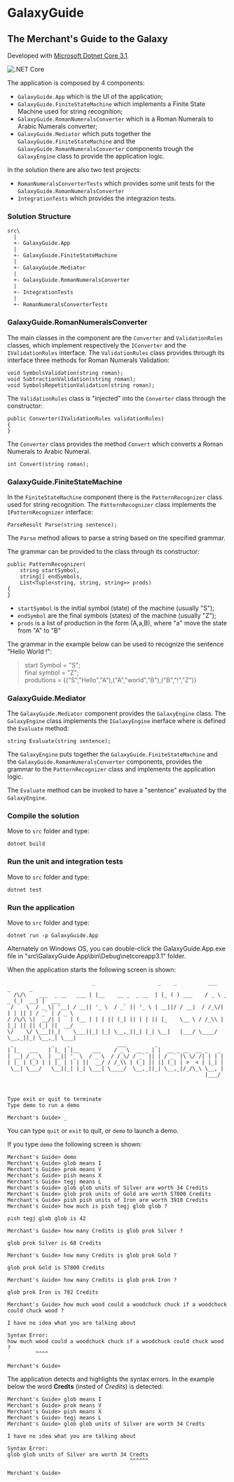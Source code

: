 # GalaxyGuide
## The Merchant's Guide to the Galaxy
Developed with [Microsoft Dotnet Core 3.1](https://dotnet.microsoft.com/download).

![.NET Core](https://github.com/lmaddalena/GalaxyGuide/workflows/.NET%20Core/badge.svg?event=push)

The application is composed by 4 components: 
- `GalaxyGuide.App` which is the UI of the application;
- `GalaxyGuide.FiniteStateMachine` which implements a Finite State Machine used for string recognition;
- `GalaxyGuide.RomanNumeralsConverter` which is a Roman Numerals to Arabic Numerals converter;
- `GalaxyGuide.Mediator` which puts together the `GalaxyGuide.FiniteStateMachine` and the `GalaxyGuide.RomanNumeralsConverter` components trough the `GalaxyEngine` class to provide the application logic.

In the solution there are also two test projects:
- `RomanNumeralsConverterTests` which provides some unit tests for the `GalaxyGuide.RomanNumeralsConverter`
- `IntegrationTests` which provides the integrazion tests.

### Solution Structure
```
src\
  |
  +- GalaxyGuide.App
  |
  +- GalaxyGuide.FiniteStateMachine
  |
  +- GalaxyGuide.Mediator
  |
  +- GalaxyGuide.RomanNumeralsConverter
  |
  +- IntegrationTests
  |
  +- RomanNumeralsConverterTests  
```
### GalaxyGuide.RomanNumeralsConverter
The main classes in the component are the `Converter` and `ValidationRules` classes, which implement respectively the `IConverter` and the `IValidationRules` interface.
The `ValidationRules` class provides through its interface three methods for Roman Numerals Validation:
```
void SymbolsValidation(string roman);
void SubtractionValidation(string roman);
void SymbolsRepetitionValidation(string roman);
```
The `ValidationRules` class is "injected" into the `Converter` class through the constructor:
```
public Converter(IValidationRules validationRules)
{
}
```
The `Converter` class provides the method `Convert` which converts a Roman Numerals to Arabic Numeral.
```
int Convert(string roman);
```

### GalaxyGuide.FiniteStateMachine
In the `FiniteStateMachine` component there is the `PatternRecognizer` class used for string recognition. The `PatternRecognizer` class implements the `IPatternRecognizer` interface:
```
ParseResult Parse(string sentence);
```
The `Parse` method allows to parse a string based on the specified grammar.

The grammar can be provided to the class through its constructor:
```
public PatternRecognizer(
    string startSymbol, 
    string[] endSymbols, 
    List<Tuple<string, string, string>> prods)
{
}
```
- `startSymbol` is the initial symbol (state) of the machine (usually "S");
- `endSymbol` are the final symbols (states) of the machine (usually "Z");
- `prods` is a list of production in the form (A,a,B), where "a" move the state from "A" to "B"

The grammar in the example below can be used to recognize the sentence "Hello World !":

> start Symbol = "S";  
> final symbol = "Z";  
> produtions  = {("S","Hello","A"),("A","world","B"),("B","!","Z")}

### GalaxyGuide.Mediator
The `GalaxyGuide.Mediator` component provides the `GalaxyEngine` class.
The `GalaxyEngine` class implements the `IGalaxyEngine` inerface where is defined the `Evaluate` method:
```
string Evaluate(string sentence);
```
The `GalaxyEngine` puts together the `GalaxyGuide.FiniteStateMachine` and the `GalaxyGuide.RomanNumeralsConverter` components, provides the grammar to the `PatternRecognizer` class and implements the application logic.

The `Evaluate` method can be invoked to have a "sentence" evaluated by the `GalaxyEngine`.

### Compile the solution
Move to `src` folder and type:
```
dotnet build
```

### Run the unit and integration tests
Move to `src` folder and type:
```
dotnet test
```

### Run the application
Move to `src` folder and type:
```
dotnet run -p GalaxyGuide.App
```
Alternately on Windows OS, you can double-click the GalaxyGuide.App.exe file in "src\GalaxyGuide.App\bin\Debug\netcoreapp3.1" folder.

When the application starts the following screen is shown:

```
                           _                    _    _          ___         _      _
  /\/\    ___  _ __   ___ | |__    __ _  _ __  | |_ ( ) ___    / _ \ _   _ (_)  __| |  ___
 /    \  / _ \| '__| / __|| '_ \  / _` || '_ \ | __||/ / __|  / /_\/| | | || | / _` | / _ \
/ /\/\ \|  __/| |   | (__ | | | || (_| || | | || |_    \__ \ / /_\\ | |_| || || (_| ||  __/
\/    \/ \___||_|    \___||_| |_| \__,_||_| |_| \__|   |___/ \____/  \__,_||_| \__,_| \___|
 _            _    _               ___         _
| |_   ___   | |_ | |__    ___    / _ \  __ _ | |  __ _ __  __ _   _
| __| / _ \  | __|| '_ \  / _ \  / /_\/ / _` || | / _` |\ \/ /| | | |
| |_ | (_) | | |_ | | | ||  __/ / /_\\ | (_| || || (_| | >  < | |_| |
 \__| \___/   \__||_| |_| \___| \____/  \__,_||_| \__,_|/_/\_\ \__, |
                                                               |___/



Type exit or quit to terminate
Type demo to run a demo

Merchant's Guide> _
```

You can type `quit` or `exit` to quit, or `demo` to launch a demo.

If you type `demo` the following screen is shown:
```
Merchant's Guide> demo
Merchant's Guide> glob means I
Merchant's Guide> prok means V
Merchant's Guide> pish means X
Merchant's Guide> tegj means L
Merchant's Guide> glob glob units of Silver are worth 34 Credits
Merchant's Guide> glob prok units of Gold are worth 57800 Credits
Merchant's Guide> pish pish units of Iron are worth 3910 Credits
Merchant's Guide> how much is pish tegj glob glob ?

pish tegj glob glob is 42

Merchant's Guide> how many Credits is glob prok Silver ?

glob prok Silver is 68 Credits

Merchant's Guide> how many Credits is glob prok Gold ?

glob prok Gold is 57800 Credits

Merchant's Guide> how many Credits is glob prok Iron ?

glob prok Iron is 782 Credits

Merchant's Guide> how much wood could a woodchuck chuck if a woodchuck could chuck wood ?

I have no idea what you are talking about

Syntax Error:
how much wood could a woodchuck chuck if a woodchuck could chuck wood ?
         ^^^^

Merchant's Guide>
```

The application detects and highlights the syntax errors. In the example below the word **Credts** (insted of *Credits*) is detected:
```
Merchant's Guide> glob means I
Merchant's Guide> prok means V
Merchant's Guide> pish means X
Merchant's Guide> tegj means L
Merchant's Guide> glob glob units of Silver are worth 34 Credts

I have no idea what you are talking about

Syntax Error:
glob glob units of Silver are worth 34 Credts
                                       ^^^^^^

Merchant's Guide>
```
